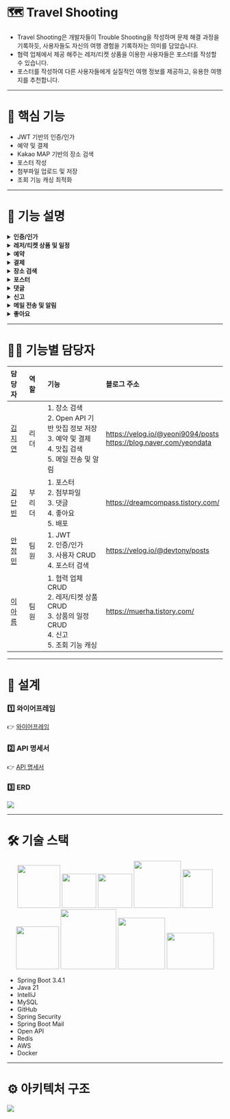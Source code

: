 # 🗺 Travel Shooting
- Travel Shooting은 개발자들이 Trouble Shooting을 작성하며 문제 해결 과정을 기록하듯, 사용자들도 자신의 여행 경험을 기록하자는 의미를 담았습니다.
- 협력 업체에서 제공 해주는 레저/티켓 상품을 이용한 사용자들은 포스터를 작성할 수 있습니다.
- 포스터를 작성하여 다른 사용자들에게 실질적인 여행 정보를 제공하고, 유용한 여행지를 추천합니다.

---------

# 🔔 핵심 기능
- JWT 기반의 인증/인가
- 예약 및 결제
- Kakao MAP 기반의 장소 검색
- 포스터 작성
- 첨부파일 업로드 및 저장
- 조회 기능 캐싱 최적화

---------

# 📖 기능 설명
<details>
  <summary><b>인증/인가</b></summary>
  <div markdown="1">
    <p></p>
    <li>사용자(USER), 협력 업체(PARTNER), 관리자(ADMIN) 권한으로 나눠 관리합니다.</li>
    <li>USER : 일반 사용자 권한</li>
    <li>PARTNER : 업체 관련 기능을 수행할 수 있는 권한</li>
    <li>ADMIN : 관리자 권한, 시스템 전체를 관리</li>
    <li>계층 구조 : USER < PARTNER < ADMIN</li>
    <li>사용자가 권한을 선택하여 가입할 수 없도록 사용자와 관리자의 회원 가입 URL을 분리하였습니다.</li>
    <li>관리자가 직접 검증하여 업체 정보를 등록하면 해당 업체 관리자는 PARTNER 권한을 받을 수 있습니다.</li>
    <li>로그인을 하면 Access Token과 Refresh Token을 발급 받습니다.</li>
    <li>사용자 정보가 Token에 담겨 있기 때문에 Token을 통해 인가 처리를 할 수 있습니다.</li>
    <li>주로 검색, 조회 기능은 화이트 리스트에 담겨 있기 때문에 인증 없이 접속할 수 있습니다.</li>
  </div>
</details>

<details>
  <summary><b>레저/티켓 상품 및 일정</b></summary>
  <div markdown="1">
    <p></p>
    <li>레저/티켓 상품은 PARTNER 권한을 가진 협력 업체와 ADMIN 권한을 가진 관리자만 등록할 수 있습니다.</li>
    <li>업체는 상품을 등록한 후, 그 상품에 대한 일정을 등록해야 합니다.</li>
    <li>일정은 해당 상품을 이용할 수 있는 시간과 인원수 정보를 가집니다.</li>
    <li>업체가 등록할 수 있는 상품 및 일정 개수는 제한이 없습니다.</li>
    <li>일정의 최대 인원수는 999로 제한이 있습니다.</li>
  </div>
</details>

<details>
  <summary><b>예약</b></summary>
  <div markdown="1">
    <p></p>
    <li>사용자는 상품의 판매 기간 동안 예약 신청을 할 수 있습니다.</li>
    <li>상품의 판매 기간이 2월 3일부터 2월 5일까지라면 예약 날짜는 2월 3일, 4일, 5일 중 선택해 신청해야 합니다.</li>
    <li>당일 예약을 할 수 있으나 현재 시간이 오픈 시간을 지날 경우, 예약이 불가능합니다.</li>
    <li>사용자는 일정, 예약 날짜, 인원 수를 반드시 선택해야 합니다.</li>
    <li>동일한 예약 날짜가 존재할 경우, 중복 예약으로 간주되어 예약이 불가능합니다.</li>
    <li>사용자는 예약 취소를 할 수 있습니다.</li>
    <li>사용자는 예약을 신청할 수 있지만, 이는 아직 확정되지 않은 예약입니다.</li>
    <li>업체는 예약을 승인하거나 거절할 수 있으며, 예약 승인이 이루어져야 예약이 확정됩니다.</li>
    <li>예약 승인일로부터 다음 날 오후 6시까지 결제가 이루어지지 않으면 예약은 자동으로 만료 처리됩니다.</li>
  </div>
</details>

<details>
  <summary><b>결제</b></summary>
  <div markdown="1">
    <p></p>
    <li>승인이 된 예약만 결제할 수 있습니다.</li>
    <li>사용자는 결제 내역을 조회할 수 있습니다.</li>
    <li>사용자는 결제 취소를 할 수 있습니다.</li>
    <li>당일 취소는 불가하며 전 날까지 취소할 경우, 환불 받을 수 있습니다.</li>
    <li>상업용 서비스가 아니기 때문에 자체적으로 환불 정책을 만들어서 적용했습니다.</li>
    <li>예약 전날 환불 시 30% 환불이 가능하며, 전날 환불이 아닐 경우에는 100% 환불이 가능합니다.</li>
    <li>결제 취소가 이루어지더라도 예약 취소는 자동으로 처리되지 않습니다.</li>
    <li>APPROVED : 결제 완료</li>
    <li>CANCELED : 결제 취소</li>
    <li>NO_REFUND : 환불 안 함</li>
    <li>PARTIAL_REFUND : 부분 환불</li>
    <li>FULL_REFUND : 전액 환불</li>
  </div>
</details>

<details>
  <summary><b>장소 검색</b></summary>
  <div markdown="1">
    <p></p>
    <li>특정 키워드로 검색하면 관련된 장소가 Kakao MAP에서 제공하는 데이터에 기반해 검색됩니다.</li>
    <li>카테고리, 장소명, 전화번호, 주소, 경도 및 위도 정보를 받을 수 있습니다.</li>
  </div>
</details>

<details>
  <summary><b>포스터</b></summary>
  <div markdown="1">
    <p></p>
    <li>레저/티켓 상품을 이용한 사용자만 포스터를 작성할 수 있습니다.</li>
    <li>사용자의 레저/티켓 상품 이용 여부는 결제 상태를 기준으로 판단합니다.</li>
    <li>이미지 및 영상을 같이 첨부해 포스터를 작성할 수 있습니다.</li>
    <li>사용자는 서버에 저장된 맛집 정보를 기반으로 포스터에 추천할 맛집을 선택할 수 있습니다.</li>
    <li>포스터에 작성된 내용을 바탕으로 검색할 수 있으며, 이를 통해 유용한 여행지를 추천받을 수 있습니다.</li>
  </div>
</details>

<details>
  <summary><b>댓글</b></summary>
  <div markdown="1">
    <p></p>
    <li>포스터에 댓글을 작성할 수 있습니다.</li>
    <li>댓글을 수정할 수 있습니다.</li>
    <li>댓글을 삭제할 수 있습니다.</li>
    <li>대댓글 기능은 없습니다.</li>
  </div>
</details>

<details>
  <summary><b>신고</b></summary>
  <div markdown="1">
    <p></p>
    <li>포스터를 신고할 수 있습니다.</li>
    <li>댓글을 신고할 수 있습니다.</li>
    <li>신고 이유를 적어야 합니다.</li>
    <li>이미 신고한 포스터 또는 댓글을 2번 이상 신고할 수 없습니다.</li>
    <li>신고 당한 횟수가 5회일 경우, 자동으로 삭제 처리 됩니다.</li>
  </div>
</details>

<details>
  <summary><b>메일 전송 및 알림</b></summary>
  <div markdown="1">
    <p></p>
    <li>예약 관련해 사용자와 업체는 메일을 받을 수 있습니다.</li>
    <li>메일이 전송 되면 알림 테이블에 데이터가 저장 됩니다.</li>
    <li>사용자와 업체는 본인이 받은 알림 내역을 조회할 수 있습니다.</li>
    <li>30일 지난 알림은 자동으로 삭제 처리 됩니다.</li>
  </div>
</details>

<details>
  <summary><b>좋아요</b></summary>
  <div markdown="1">
    <p></p>
    <li>포스터를 좋아요 할 수 있습니다.</li>
    <li>댓글을 좋아요 할 수 있습니다.</li>
    <li>좋아요를 취소할 수 있습니다.</li>
  </div>
</details>

---------

# 👨‍💻 기능별 담당자
|담당자|역할|기능|블로그 주소|
|:----|:----|:----|:----|
|[김지연](https://github.com/jiyeon0926)|리더|1. 장소 검색 <br> 2. Open API 기반 맛집 정보 저장 <br> 3. 예약 및 결제 <br> 4. 맛집 검색 <br> 5. 메일 전송 및 알림 <br>|https://velog.io/@yeoni9094/posts </br> https://blog.naver.com/yeondata|
|[김단빈](https://github.com/kimdanbin)|부리더|1. 포스터 <br> 2. 첨부파일 <br> 3. 댓글 <br> 4. 좋아요 <br> 5. 배포|https://dreamcompass.tistory.com/|
|[안정민](https://github.com/JeongMinAhnn)|팀원|1. JWT <br> 2. 인증/인가 <br> 3. 사용자 CRUD <br> 4. 포스터 검색|https://velog.io/@devtony/posts|
|[이아름](https://github.com/aaahreum)|팀원|1. 협력 업체 CRUD <br> 2. 레저/티켓 상품 CRUD <br> 3. 상품의 일정 CRUD <br> 4. 신고 <br> 5. 조회 기능 캐싱|https://muerha.tistory.com/|

---------

# 🧩 설계

### 1️⃣ 와이어프레임
👉 [와이어프레임](https://embed.figma.com/design/YbndMHkYnziJryWMkw9k9p/6%EC%A1%B0?node-id=0-1&t=t6jrbnQBf3RPx4pb-1&embed-host=notion&footer=false&theme=system)

### 2️⃣ API 명세서
👉 [API 명세서](https://github.com/kimdanbin/travel-shooting/wiki/API-%EB%AA%85%EC%84%B8%EC%84%9C)

### 3️⃣ ERD
<img src="https://github.com/user-attachments/assets/b754e2cd-7728-4728-b23a-3021da94547d">

---------

# 🛠 기술 스택
<p align="center">
  <img src="https://godekdls.github.io/images/springboot/logo.png" width="100px">
  <img src="https://www.vectorlogo.zone/logos/java/java-icon.svg" width="80px">
  <img src="https://resources.jetbrains.com/storage/products/company/brand/logos/IntelliJ_IDEA_icon.svg" width="80px">
  <img src="https://www.mysql.com/common/logos/logo-mysql-170x115.png" width="110px">
  <img src="https://developers.kakao.com/tool/resource/static/img/logo/map/kakaomap_vertical_en.png" width="70px" height="90px">
  <img src="https://encrypted-tbn0.gstatic.com/images?q=tbn:ANd9GcQuVjQMv_0hv7zTIQA9GV0VyRzWbtm7yseRYg&s" width="100px">
  <img src="https://upload.wikimedia.org/wikipedia/commons/6/64/Logo-redis.svg" width="130px" height="140px">
  <img src="https://upload.wikimedia.org/wikipedia/commons/9/93/Amazon_Web_Services_Logo.svg" width="110px" height="120px">
  <img src="https://www.docker.com/wp-content/uploads/2022/03/Moby-logo.png" width="110px" height="85px">
</p>

- Spring Boot 3.4.1
- Java 21
- IntelliJ
- MySQL
- GitHub
- Spring Security
- Spring Boot Mail
- Open API
- Redis
- AWS
- Docker

---------

# ⚙ 아키텍처 구조
<img src="https://github.com/user-attachments/assets/d6fb7078-10f8-44fc-b787-c11884aeea84">
